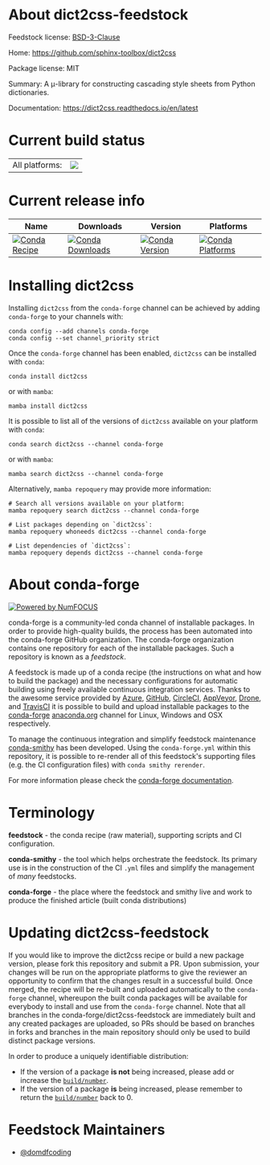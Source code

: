 About dict2css-feedstock
========================

Feedstock license: [BSD-3-Clause](https://github.com/conda-forge/dict2css-feedstock/blob/main/LICENSE.txt)

Home: https://github.com/sphinx-toolbox/dict2css

Package license: MIT

Summary: A μ-library for constructing cascading style sheets from Python dictionaries.

Documentation: https://dict2css.readthedocs.io/en/latest

Current build status
====================


<table><tr><td>All platforms:</td>
    <td>
      <a href="https://dev.azure.com/conda-forge/feedstock-builds/_build/latest?definitionId=15956&branchName=main">
        <img src="https://dev.azure.com/conda-forge/feedstock-builds/_apis/build/status/dict2css-feedstock?branchName=main">
      </a>
    </td>
  </tr>
</table>

Current release info
====================

| Name | Downloads | Version | Platforms |
| --- | --- | --- | --- |
| [![Conda Recipe](https://img.shields.io/badge/recipe-dict2css-green.svg)](https://anaconda.org/conda-forge/dict2css) | [![Conda Downloads](https://img.shields.io/conda/dn/conda-forge/dict2css.svg)](https://anaconda.org/conda-forge/dict2css) | [![Conda Version](https://img.shields.io/conda/vn/conda-forge/dict2css.svg)](https://anaconda.org/conda-forge/dict2css) | [![Conda Platforms](https://img.shields.io/conda/pn/conda-forge/dict2css.svg)](https://anaconda.org/conda-forge/dict2css) |

Installing dict2css
===================

Installing `dict2css` from the `conda-forge` channel can be achieved by adding `conda-forge` to your channels with:

```
conda config --add channels conda-forge
conda config --set channel_priority strict
```

Once the `conda-forge` channel has been enabled, `dict2css` can be installed with `conda`:

```
conda install dict2css
```

or with `mamba`:

```
mamba install dict2css
```

It is possible to list all of the versions of `dict2css` available on your platform with `conda`:

```
conda search dict2css --channel conda-forge
```

or with `mamba`:

```
mamba search dict2css --channel conda-forge
```

Alternatively, `mamba repoquery` may provide more information:

```
# Search all versions available on your platform:
mamba repoquery search dict2css --channel conda-forge

# List packages depending on `dict2css`:
mamba repoquery whoneeds dict2css --channel conda-forge

# List dependencies of `dict2css`:
mamba repoquery depends dict2css --channel conda-forge
```


About conda-forge
=================

[![Powered by
NumFOCUS](https://img.shields.io/badge/powered%20by-NumFOCUS-orange.svg?style=flat&colorA=E1523D&colorB=007D8A)](https://numfocus.org)

conda-forge is a community-led conda channel of installable packages.
In order to provide high-quality builds, the process has been automated into the
conda-forge GitHub organization. The conda-forge organization contains one repository
for each of the installable packages. Such a repository is known as a *feedstock*.

A feedstock is made up of a conda recipe (the instructions on what and how to build
the package) and the necessary configurations for automatic building using freely
available continuous integration services. Thanks to the awesome service provided by
[Azure](https://azure.microsoft.com/en-us/services/devops/), [GitHub](https://github.com/),
[CircleCI](https://circleci.com/), [AppVeyor](https://www.appveyor.com/),
[Drone](https://cloud.drone.io/welcome), and [TravisCI](https://travis-ci.com/)
it is possible to build and upload installable packages to the
[conda-forge](https://anaconda.org/conda-forge) [anaconda.org](https://anaconda.org/)
channel for Linux, Windows and OSX respectively.

To manage the continuous integration and simplify feedstock maintenance
[conda-smithy](https://github.com/conda-forge/conda-smithy) has been developed.
Using the ``conda-forge.yml`` within this repository, it is possible to re-render all of
this feedstock's supporting files (e.g. the CI configuration files) with ``conda smithy rerender``.

For more information please check the [conda-forge documentation](https://conda-forge.org/docs/).

Terminology
===========

**feedstock** - the conda recipe (raw material), supporting scripts and CI configuration.

**conda-smithy** - the tool which helps orchestrate the feedstock.
                   Its primary use is in the construction of the CI ``.yml`` files
                   and simplify the management of *many* feedstocks.

**conda-forge** - the place where the feedstock and smithy live and work to
                  produce the finished article (built conda distributions)


Updating dict2css-feedstock
===========================

If you would like to improve the dict2css recipe or build a new
package version, please fork this repository and submit a PR. Upon submission,
your changes will be run on the appropriate platforms to give the reviewer an
opportunity to confirm that the changes result in a successful build. Once
merged, the recipe will be re-built and uploaded automatically to the
`conda-forge` channel, whereupon the built conda packages will be available for
everybody to install and use from the `conda-forge` channel.
Note that all branches in the conda-forge/dict2css-feedstock are
immediately built and any created packages are uploaded, so PRs should be based
on branches in forks and branches in the main repository should only be used to
build distinct package versions.

In order to produce a uniquely identifiable distribution:
 * If the version of a package **is not** being increased, please add or increase
   the [``build/number``](https://docs.conda.io/projects/conda-build/en/latest/resources/define-metadata.html#build-number-and-string).
 * If the version of a package **is** being increased, please remember to return
   the [``build/number``](https://docs.conda.io/projects/conda-build/en/latest/resources/define-metadata.html#build-number-and-string)
   back to 0.

Feedstock Maintainers
=====================

* [@domdfcoding](https://github.com/domdfcoding/)

